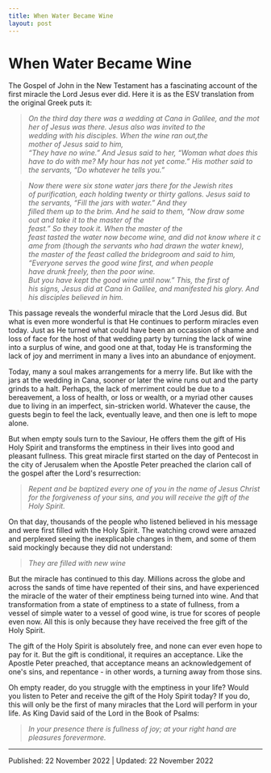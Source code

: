 ```yaml
---
title: When Water Became Wine
layout: post
---
```





# When Water Became Wine

The Gospel of John in the New Testament has a fascinating account of the first miracle the Lord Jesus ever did. Here it is as the ESV translation from the original Greek puts it:

>*On the third day there was a wedding at Cana in Galilee, and the mother of Jesus was there. Jesus also was invited to the wedding with his disciples. When the wine ran out,the mother of Jesus said to him, “They have no wine.” And Jesus said to her, “Woman what does this have to do with me? My hour has not yet come.” His mother said to the servants, “Do whatever he tells you.”*

>*Now there were six stone water jars there for the Jewish rites of purification, each holding twenty or thirty gallons. Jesus said to the servants, “Fill the jars with water.” And they filled them up to the brim. And he said to them, “Now draw some out and take it to the master of the feast.” So they took it. When the master of the feast tasted the water now become wine, and did not know where it came from (though the servants who had drawn the water knew), the master of the feast called the bridegroom and said to him, “Everyone serves the good wine first, and when people have drunk freely, then the poor wine. But you have kept the good wine until now.” This, the first of his signs, Jesus did at Cana in Galilee, and manifested his glory. And his disciples believed in him.*

This passage reveals the wonderful miracle that the Lord Jesus did. But what is even more wonderful is that He continues to perform miracles even today. Just as He turned what could have been an occassion of shame and loss of face for the host of that wedding party by turning the lack of wine into a surplus of wine, and good one at that, today He is transforming the lack of joy and merriment in many a lives into an abundance of enjoyment.

Today, many a soul makes arrangements for a merry life. But like with the jars at the wedding in Cana, sooner or later the wine runs out and the party grinds to a halt. Perhaps, the lack of merriment could be due to a bereavement, a loss of health, or loss or wealth, or a myriad other causes due to living in an imperfect, sin-stricken world. Whatever the cause, the guests begin to feel the lack, eventually leave, and then one is left to mope alone.

But when empty souls turn to the Saviour, He offers them the gift of His Holy Spirit and transforms the emptiness in their lives into good and pleasant fullness. This great miracle first started on the day of Pentecost in the city of Jerusalem when the Apostle Peter preached the clarion call of the gospel after the Lord's resurrection:

>*Repent and be baptized every one of you in the name of Jesus Christ for the forgiveness of your sins, and you will receive the gift of the Holy Spirit.* 

On that day, thousands of the people who listened believed in his message and were first filled with the Holy Spirit. The watching crowd were amazed and perplexed seeing the inexplicable changes in them, and some of them said mockingly because they did not understand: 

>*They are filled with new wine*

But the miracle has continued to this day. Millions across the globe and across the sands of time have repented of their sins, and have experienced the miracle of the water of their emptiness being turned into wine. And that transformation from a state of emptiness to a state of fullness, from a vessel of simple water to a vessel of good wine, is true for scores of people even now. All this is only because they have received the free gift of the Holy Spirit.

The gift of the Holy Spirit is absolutely free, and none can ever even hope to pay for it. But the gift is conditional, it requires an acceptance. Like the Apostle Peter preached, that acceptance means an acknowledgement of one's sins, and repentance - in other words, a turning away from those sins. 

Oh empty reader, do you struggle with the emptiness in your life? Would you listen to Peter and receive the gift of the Holy Spirit today? If you do, this will only be the first of many miracles that the Lord will perform in your life. As King David said of the Lord in the Book of Psalms: 

>*In your presence there is fullness of joy; at your right hand are pleasures forevermore.* 

---------------------
Published: 22 November 2022 | Updated: 22 November 2022


